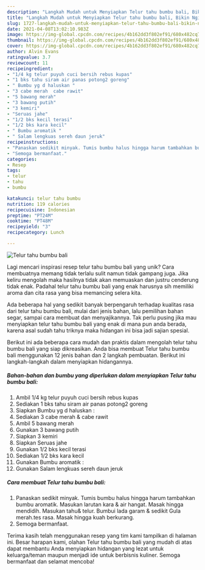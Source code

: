 ```yaml
---
description: "Langkah Mudah untuk Menyiapkan Telur tahu bumbu bali, Bikin Ngiler"
title: "Langkah Mudah untuk Menyiapkan Telur tahu bumbu bali, Bikin Ngiler"
slug: 1727-langkah-mudah-untuk-menyiapkan-telur-tahu-bumbu-bali-bikin-ngiler
date: 2021-04-08T13:02:10.983Z
image: https://img-global.cpcdn.com/recipes/4b162dd3f802ef91/680x482cq70/telur-tahu-bumbu-bali-foto-resep-utama.jpg
thumbnail: https://img-global.cpcdn.com/recipes/4b162dd3f802ef91/680x482cq70/telur-tahu-bumbu-bali-foto-resep-utama.jpg
cover: https://img-global.cpcdn.com/recipes/4b162dd3f802ef91/680x482cq70/telur-tahu-bumbu-bali-foto-resep-utama.jpg
author: Alvin Evans
ratingvalue: 3.7
reviewcount: 11
recipeingredient:
- "1/4 kg telur puyuh cuci bersih rebus kupas"
- "1 bks tahu siram air panas potong2 goreng"
- " Bumbu yg d haluskan "
- "3 cabe merah  cabe rawit"
- "5 bawang merah"
- "3 bawang putih"
- "3 kemiri"
- "Seruas jahe"
- "1/2 bks kecil terasi"
- "1/2 bks kara kecil"
- " Bumbu aromatik "
- " Salam lengkuas sereh daun jeruk"
recipeinstructions:
- "Panaskan sedikit minyak. Tumis bumbu halus hingga harum tambahkan bumbu aromatik. Masukan larutan kara &amp; air hangat. Masak hingga mendidih. Masukan tahu&amp; telur. Bumbui lada garam &amp; sedikit Gula merah.tes rasa. Masak hingga kuah berkurang."
- "Semoga bermanfaat."
categories:
- Resep
tags:
- telur
- tahu
- bumbu

katakunci: telur tahu bumbu 
nutrition: 119 calories
recipecuisine: Indonesian
preptime: "PT24M"
cooktime: "PT48M"
recipeyield: "3"
recipecategory: Lunch

---
```



![Telur tahu bumbu bali](https://img-global.cpcdn.com/recipes/4b162dd3f802ef91/680x482cq70/telur-tahu-bumbu-bali-foto-resep-utama.jpg)

Lagi mencari inspirasi resep telur tahu bumbu bali yang unik? Cara membuatnya memang tidak terlalu sulit namun tidak gampang juga. Jika keliru mengolah maka hasilnya tidak akan memuaskan dan justru cenderung tidak enak. Padahal telur tahu bumbu bali yang enak harusnya sih memiliki aroma dan cita rasa yang bisa memancing selera kita.

Ada beberapa hal yang sedikit banyak berpengaruh terhadap kualitas rasa dari telur tahu bumbu bali, mulai dari jenis bahan, lalu pemilihan bahan segar, sampai cara membuat dan menyajikannya. Tak perlu pusing jika mau menyiapkan telur tahu bumbu bali yang enak di mana pun anda berada, karena asal sudah tahu triknya maka hidangan ini bisa jadi sajian spesial.




Berikut ini ada beberapa cara mudah dan praktis dalam mengolah telur tahu bumbu bali yang siap dikreasikan. Anda bisa membuat Telur tahu bumbu bali menggunakan 12 jenis bahan dan 2 langkah pembuatan. Berikut ini langkah-langkah dalam menyiapkan hidangannya.

<!--inarticleads1-->

##### Bahan-bahan dan bumbu yang diperlukan dalam menyiapkan Telur tahu bumbu bali:

1. Ambil 1/4 kg telur puyuh cuci bersih rebus kupas
1. Sediakan 1 bks tahu siram air panas potong2 goreng
1. Siapkan  Bumbu yg d haluskan :
1. Sediakan 3 cabe merah &amp; cabe rawit
1. Ambil 5 bawang merah
1. Gunakan 3 bawang putih
1. Siapkan 3 kemiri
1. Siapkan Seruas jahe
1. Gunakan 1/2 bks kecil terasi
1. Sediakan 1/2 bks kara kecil
1. Gunakan  Bumbu aromatik :
1. Gunakan  Salam lengkuas sereh daun jeruk




<!--inarticleads2-->

##### Cara membuat Telur tahu bumbu bali:

1. Panaskan sedikit minyak. Tumis bumbu halus hingga harum tambahkan bumbu aromatik. Masukan larutan kara &amp; air hangat. Masak hingga mendidih. Masukan tahu&amp; telur. Bumbui lada garam &amp; sedikit Gula merah.tes rasa. Masak hingga kuah berkurang.
1. Semoga bermanfaat.




Terima kasih telah menggunakan resep yang tim kami tampilkan di halaman ini. Besar harapan kami, olahan Telur tahu bumbu bali yang mudah di atas dapat membantu Anda menyiapkan hidangan yang lezat untuk keluarga/teman maupun menjadi ide untuk berbisnis kuliner. Semoga bermanfaat dan selamat mencoba!
